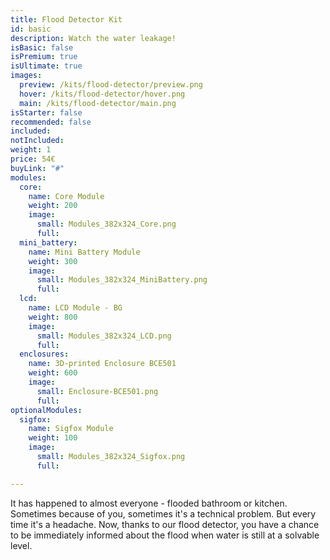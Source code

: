 ```yaml
---
title: Flood Detector Kit
id: basic
description: Watch the water leakage!
isBasic: false
isPremium: true
isUltimate: true
images:
  preview: /kits/flood-detector/preview.png
  hover: /kits/flood-detector/hover.png
  main: /kits/flood-detector/main.png
isStarter: false
recommended: false
included:
notIncluded:
weight: 1
price: 54€
buyLink: "#"
modules:
  core:
    name: Core Module
    weight: 200
    image:
      small: Modules_382x324_Core.png
      full:
  mini_battery:
    name: Mini Battery Module
    weight: 300
    image:
      small: Modules_382x324_MiniBattery.png
      full:
  lcd:
    name: LCD Module - BG
    weight: 800
    image:
      small: Modules_382x324_LCD.png
      full:
  enclosures:
    name: 3D-printed Enclosure BCE501
    weight: 600
    image:
      small: Enclosure-BCE501.png
      full:
optionalModules:
  sigfox:
    name: Sigfox Module
    weight: 100
    image:
      small: Modules_382x324_Sigfox.png
      full:

---
```


It has happened to almost everyone - flooded bathroom or kitchen. Sometimes because of you, sometimes it's a technical problem. But every time it's a headache. Now, thanks to our flood detector, you have a chance to be immediately informed about the flood when water is still at a solvable level.
